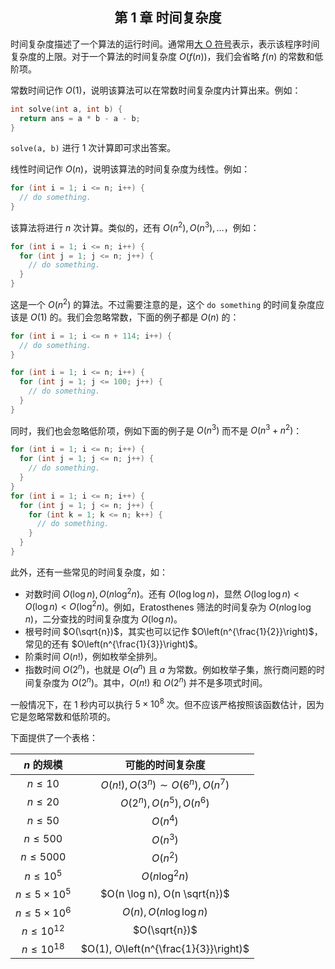 <center><h2> 第 1 章 时间复杂度 </h2></center>

时间复杂度描述了一个算法的运行时间。通常用[大 O 符号](https://en.wikipedia.org/wiki/Big_O_notation)表示，表示该程序时间复杂度的上限。对于一个算法的时间复杂度 $O(f(n))$，我们会省略 $f(n)$ 的常数和低阶项。

常数时间记作 $O(1)$，说明该算法可以在常数时间复杂度内计算出来。例如：

```cpp
int solve(int a, int b) {
  return ans = a * b - a - b;
}
```

`solve(a, b)` 进行 $1$ 次计算即可求出答案。

线性时间记作 $O(n)$，说明该算法的时间复杂度为线性。例如：

```cpp
for (int i = 1; i <= n; i++) {
  // do something.
}
```

该算法将进行 $n$ 次计算。类似的，还有 $O(n^2), O(n^3), \dots$，例如：

```cpp
for (int i = 1; i <= n; i++) {
  for (int j = 1; j <= n; j++) {
    // do something.
  }
}
```

这是一个 $O(n^2)$ 的算法。不过需要注意的是，这个 `do something` 的时间复杂度应该是 $O(1)$ 的。我们会忽略常数，下面的例子都是 $O(n)$ 的：

```cpp
for (int i = 1; i <= n + 114; i++) {
  // do something.
}
```

```cpp
for (int i = 1; i <= n; i++) {
  for (int j = 1; j <= 100; j++) {
    // do something.
  }
}
```

同时，我们也会忽略低阶项，例如下面的例子是 $O(n^3)$ 而不是 $O(n^3 + n^2)$：

```cpp
for (int i = 1; i <= n; i++) {
  for (int j = 1; j <= n; j++) {
    // do something.
  }
}
for (int i = 1; i <= n; i++) {
  for (int j = 1; j <= n; j++) {
    for (int k = 1; k <= n; k++) {
      // do something.
    }
  }
}
```

此外，还有一些常见的时间复杂度，如：
- 对数时间 $O(\log n), O(n \log^2 n)$。还有 $O(\log \log n)$，显然 $O(\log \log n) < O(\log n) < O(\log^2 n)$。例如，Eratosthenes 筛法的时间复杂为 $O(n \log \log n)$，二分查找的时间复杂度为 $O(\log n)$。
- 根号时间 $O(\sqrt{n})$，其实也可以记作 $O\left(n^{\frac{1}{2}}\right)$，常见的还有 $O\left(n^{\frac{1}{3}}\right)$。
- 阶乘时间 $O(n!)$，例如枚举全排列。
- 指数时间 $O(2^n)$，也就是 $O(a^n)$ 且 $a$ 为常数。例如枚举子集，旅行商问题的时间复杂度为 $O(2^n)$。其中，$O(n!)$ 和 $O(2^n)$ 并不是多项式时间。

一般情况下，在 $1$ 秒内可以执行 $5 \times 10^8$ 次。但不应该严格按照该函数估计，因为它是忽略常数和低阶项的。

下面提供了一个表格：

| $n$ 的规模 | 可能的时间复杂度 |
| :-: | :-: |
| $n \leq 10$ | $O(n!), O(3^n) \sim O(6^n), O(n^7)$ |
| $n \leq 20$ | $O(2^n), O(n^5), O(n^6)$ |
| $n \leq 50$ | $O(n^4)$ |
| $n \leq 500$ | $O(n^3)$ |
| $n \leq 5000$ | $O(n^2)$ |
| $n \leq 10^5$ | $O(n \log^2 n)$ |
| $n \leq 5 \times 10^5$ | $O(n \log n), O(n \sqrt{n})$ |
| $n \leq 5 \times 10^6$ | $O(n), O(n \log \log n)$ |
| $n \leq 10^{12}$ | $O(\sqrt{n})$ |
| $n \leq 10^{18}$ | $O(1), O\left(n^{\frac{1}{3}}\right)$ |
